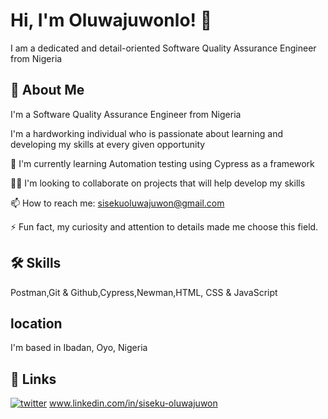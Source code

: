 

# Hi, I'm Oluwajuwonlo! 👋

I am a dedicated and detail-oriented Software Quality Assurance Engineer from Nigeria

## 🚀 About Me
I'm a Software Quality Assurance Engineer from Nigeria

I'm a hardworking individual who is passionate about learning and developing my skills at every given opportunity

🧠 I'm currently learning Automation testing using Cypress as a framework

👯‍♀️ I'm looking to collaborate on projects that will help develop my skills

📫 How to reach me: sisekuoluwajuwon@gmail.com

⚡️ Fun fact, my curiosity and attention to details made me choose this field.


## 🛠 Skills
Postman,Git & Github,Cypress,Newman,HTML, CSS & JavaScript


## location
I'm based in Ibadan, Oyo, Nigeria
## 🔗 Links
[![twitter](https://img.shields.io/badge/twitter-1DA1F2?style=for-the-badge&logo=twitter&logoColor=white)](https://twitter.com/Juskie_ben)
www.linkedin.com/in/siseku-oluwajuwon

